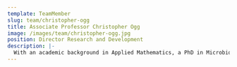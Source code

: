```yaml
---
template: TeamMember
slug: team/christopher-ogg
title: Associate Professor Christopher Ogg
image: /images/team/christopher-ogg.jpg
position: Director Research and Development
description: |-
  With an academic background in Applied Mathematics, a PhD in Microbiology and Genomics and industry experience focused on analytics, Christopher Ogg was the lead logic designer for the MIS program that forms the basis of SystemView. As well as directly developing the algorithms and visualisations that underpin the solution, his ability to engage and stimulate clinical teams enables him to provide viscerally meaningful information to leaders for sustainable improvements in performance.
---
```

